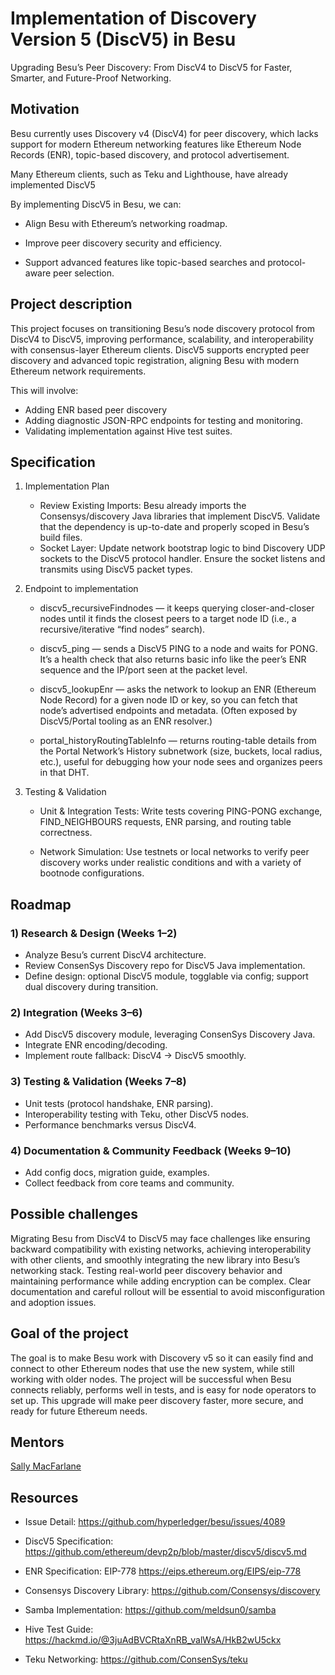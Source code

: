 # Implementation of Discovery Version 5 (DiscV5) in Besu

Upgrading Besu’s Peer Discovery: From DiscV4 to DiscV5 for Faster, Smarter, and Future-Proof Networking.

## Motivation

Besu currently uses Discovery v4 (DiscV4) for peer discovery, which lacks support for modern Ethereum networking features like Ethereum Node Records (ENR), topic-based discovery, and protocol advertisement.

Many Ethereum clients, such as Teku and Lighthouse, have already implemented DiscV5

By implementing DiscV5 in Besu, we can:

- Align Besu with Ethereum’s networking roadmap.

- Improve peer discovery security and efficiency.

- Support advanced features like topic-based searches and protocol-aware peer selection.

## Project description

This project focuses on transitioning Besu’s node discovery protocol from DiscV4 to DiscV5, improving performance, scalability, and interoperability with consensus-layer Ethereum clients. DiscV5 supports encrypted peer discovery and advanced topic registration, aligning Besu with modern Ethereum network requirements.

This will involve:
- Adding ENR based peer discovery
- Adding diagnostic JSON-RPC endpoints for testing and monitoring.
- Validating implementation against Hive test suites.

## Specification

1) Implementation Plan

    - Review Existing Imports: Besu already imports the Consensys/discovery Java libraries that implement DiscV5. Validate that the dependency is up-to-date and properly scoped in Besu’s build files.
    - Socket Layer: Update network bootstrap logic to bind Discovery UDP sockets to the DiscV5 protocol handler. Ensure the socket listens and transmits using DiscV5 packet types.

2) Endpoint to implementation 

    - discv5_recursiveFindnodes —  it keeps querying closer-and-closer nodes until it finds the closest peers to a target node ID (i.e., a recursive/iterative “find nodes” search). 

    - discv5_ping — sends a DiscV5 PING to a node and waits for PONG. It’s a health check that also returns basic info like the peer’s ENR sequence and the IP/port seen at the packet level. 

    - discv5_lookupEnr — asks the network to lookup an ENR (Ethereum Node Record) for a given node ID or key, so you can fetch that node’s advertised endpoints and metadata. (Often exposed by DiscV5/Portal tooling as an ENR resolver.) 

    - portal_historyRoutingTableInfo — returns routing-table details from the Portal Network’s History subnetwork (size, buckets, local radius, etc.), useful for debugging how your node sees and organizes peers in that DHT. 

3) Testing & Validation

    - Unit & Integration Tests: Write tests covering PING-PONG exchange, FIND_NEIGHBOURS requests, ENR parsing, and routing table correctness.

    - Network Simulation: Use testnets or local networks to verify peer discovery works under realistic conditions and with a variety of bootnode configurations.

## Roadmap

### 1) Research & Design (Weeks 1–2)
- Analyze Besu’s current DiscV4 architecture.
- Review ConsenSys Discovery repo for DiscV5 Java implementation.
- Define design: optional DiscV5 module, togglable via config; support dual discovery during transition.

### 2) Integration (Weeks 3–6)
- Add DiscV5 discovery module, leveraging ConsenSys Discovery Java.
- Integrate ENR encoding/decoding.
- Implement route fallback: DiscV4 → DiscV5 smoothly.

### 3) Testing & Validation (Weeks 7–8)
- Unit tests (protocol handshake, ENR parsing).
- Interoperability testing with Teku, other DiscV5 nodes.
- Performance benchmarks versus DiscV4.

### 4) Documentation & Community Feedback (Weeks 9–10)
- Add config docs, migration guide, examples.
- Collect feedback from core teams and community.

## Possible challenges

Migrating Besu from DiscV4 to DiscV5 may face challenges like ensuring backward compatibility with existing networks, achieving interoperability with other clients, and smoothly integrating the new library into Besu’s networking stack. Testing real-world peer discovery behavior and maintaining performance while adding encryption can be complex. Clear documentation and careful rollout will be essential to avoid misconfiguration and adoption issues.

## Goal of the project

The goal is to make Besu work with Discovery v5 so it can easily find and connect to other Ethereum nodes that use the new system, while still working with older nodes. The project will be successful when Besu connects reliably, performs well in tests, and is easy for node operators to set up. This upgrade will make peer discovery faster, more secure, and ready for future Ethereum needs.

## Mentors

[Sally MacFarlane](https://github.com/macfarla)

## Resources

- Issue Detail: https://github.com/hyperledger/besu/issues/4089

- DiscV5 Specification: https://github.com/ethereum/devp2p/blob/master/discv5/discv5.md

- ENR Specification: EIP-778 https://eips.ethereum.org/EIPS/eip-778

- Consensys Discovery Library: https://github.com/Consensys/discovery

- Samba Implementation: https://github.com/meldsun0/samba

- Hive Test Guide: https://hackmd.io/@3juAdBVCRtaXnRB_valWsA/HkB2wU5ckx

- Teku Networking: https://github.com/ConsenSys/teku